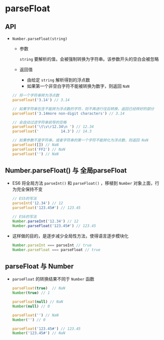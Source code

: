 # parseFloat

## API

+ `Number.parseFloat(string)`

  + 参数

    `string` 要解析的值，会被强制转换为字符串。该参数开头的空白会被忽略

  + 返回值

    + 由给定 `string` 解析得到的浮点数
    + 如果第一个非空白字符不能被转换为数字，则返回 `NaN`

  ```js
  // 将一个字符串转为浮点数
  parseFloat('3.14') // 3.14

  // 如果字符串包含不能转为浮点数的字符，则不再进行往后转换，返回已经转好的部分
  parseFloat('3.14more non-digit characters') // 3.14

  // 会自动过滤字符串前导的空格
  parseFloat('\t\v\r12.34\n ') // 12.34
  parseFloat('          14.3') // 14.3

  // 如果参数不是字符串，或者字符串的第一个字符不能转化为浮点数，则返回 NaN
  parseFloat([]) // NaN
  parseFloat('FF2') // NaN
  parseFloat('') // NaN
  ```

## Number.parseFloat() 与 全局parseFloat

+ ES6 将全局方法 `parseInt()` 和 `parseFloat()` ，移植到 `Number` 对象上面，行为完全保持不变

  ```js
  // ES5的写法
  parseInt('12.34') // 12
  parseFloat('123.45#') // 123.45

  // ES6的写法
  Number.parseInt('12.34') // 12
  Number.parseFloat('123.45#') // 123.45
  ```

+ 这样做的目的，是逐步减少全局性方法，使得语言逐步模块化

  ```js
  Number.parseInt === parseInt // true
  Number.parseFloat === parseFloat // true
  ```

## parseFloat 与 Number

+ `parseFloat` 的转换结果不同于 `Number` 函数

  ```js
  parseFloat(true)  // NaN
  Number(true) // 1

  parseFloat(null) // NaN
  Number(null) // 0

  parseFloat('') // NaN
  Number('') // 0

  parseFloat('123.45#') // 123.45
  Number('123.45#') // NaN
  ```
